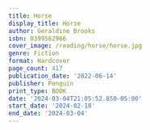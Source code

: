 ```yaml
---
title: Horse
display_title: Horse
author: Geraldine Brooks
isbn: 0399562966
cover_image: /reading/horse/horse.jpg
genre: Fiction
format: Hardcover
page_count: 417
publication_date: '2022-06-14'
publisher: Penguin
print_type: BOOK
date: '2024-03-04T21:05:52.850-05:00'
start_date: '2024-02-18'
end_date: '2024-03-04'
---
```


